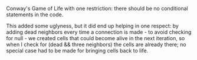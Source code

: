 Conway's Game of Life with one restriction: there should be no conditional statements in the code.

This added some uglyness, but it did end up helping in one respect: by adding dead neighbors every time a connection is made - to avoid checking for null - we created cells that could become alive in the next iteration, so when I check for (dead && three neighbors) the cells are already there; no special case had to be made for bringing cells back to life.

